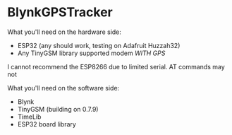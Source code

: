 # BlynkGPSTracker

What you'll need on the hardware side:

* ESP32 (any should work, testing on Adafruit Huzzah32)
* Any TinyGSM library supported modem *WITH GPS*

I cannot recommend the ESP8266 due to limited serial. AT commands may not 

What you'll need on the software side:

* Blynk 
* TinyGSM (building on 0.7.9)
* TimeLib
* ESP32 board library

